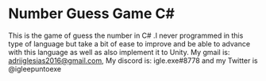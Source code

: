 # Number Guess Game C#
This is the game of guess the number in C# .I never programmed in this type of language but take a bit of ease to improve and be able to advance with this language as well as also implement it to Unity. My gmail is: adriiglesias2016@gmail.com, My discord is: igle.exe#8778 and my Twitter is @igleepuntoexe
